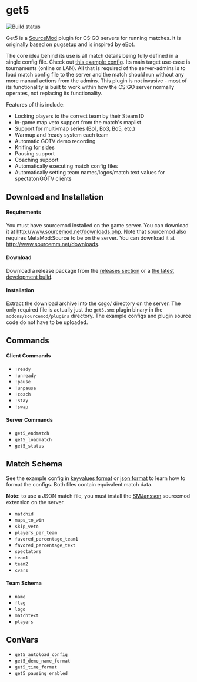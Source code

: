 get5
===========================

[![Build status](http://ci.splewis.net/job/get5/badge/icon)](http://ci.splewis.net/job/get5/)

Get5 is a [SourceMod](http://www.sourcemod.net/) plugin for CS:GO servers for running matches. It is originally based on [pugsetup](https://github.com/splewis/csgo-pug-setup) and is inspired by [eBot](https://github.com/deStrO/eBot-CSGO).

The core idea behind its use is all match details being fully defined in a single config file. Check out [this example config](configs/get5/example_match.cfg). Its main target use-case is tournaments (online or LAN). All that is required of the server-admins is to load match config file to the server and the match should run without any more manual actions from the admins. This plugin is not invasive - most of its functionality is built to work within how the CS:GO server normally operates, not replacing its functionality.

Features of this include:
- Locking players to the correct team by their Steam ID
- In-game map veto support from the match's maplist
- Support for multi-map series (Bo1, Bo3, Bo5, etc.)
- Warmup and !ready system each team
- Automatic GOTV demo recording
- Knifing for sides
- Pausing support
- Coaching support
- Automatically executing match config files
- Automatically setting team names/logos/match text values for spectator/GOTV clients

## Download and Installation

#### Requirements
You must have sourcemod installed on the game server. You can download it at http://www.sourcemod.net/downloads.php. Note that sourcemod also requires MetaMod:Source to be on the server. You can download it at http://www.sourcemm.net/downloads.

#### Download
Download a release package from the [releases section](https://github.com/splewis/get5/releases) or a [the latest development build](http://ci.splewis.net/job/get5/lastSuccessfulBuild/).

#### Installation
Extract the download archive into the csgo/ directory on the server. The only required file is actually just the ``get5.smx`` plugin binary in the ``addons/sourcemod/plugins`` directory. The example configs and plugin source code do not have to be uploaded.


## Commands
#### Client Commands
- ``!ready``
- ``!unready``
- ``!pause``
- ``!unpause``
- ``!coach``
- ``!stay``
- ``!swap``

#### Server Commands
- ``get5_endmatch``
- ``get5_loadmatch``
- ``get5_status``


## Match Schema

See the example config in [keyvalues format](configs/get5/example_match.cfg) or [json format](configs/get5/example_match.json) to learn how to format the configs. Both files contain equivalent match data.

**Note:** to use a JSON match file, you must install the [SMJansson](https://forums.alliedmods.net/showthread.php?t=184604) sourcemod extension on the server.

- ``matchid``
- ``maps_to_win``
- ``skip_veto``
- ``players_per_team``
- ``favored_percentage_team1``
- ``favored_percentage_text``
- ``spectators``
- ``team1``
- ``team2``
- ``cvars``

#### Team Schema
- ``name``
- ``flag``
- ``logo``
- ``matchtext``
- ``players``


## ConVars
- ``get5_autoload_config``
- ``get5_demo_name_format``
- ``get5_time_format``
- ``get5_pausing_enabled``
